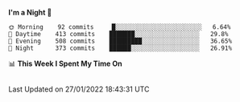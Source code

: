 <!--START_SECTION:waka-->
**I'm a Night 🦉** 

```text
🌞 Morning    92 commits     █░░░░░░░░░░░░░░░░░░░░░░░░   6.64% 
🌆 Daytime    413 commits    ███████░░░░░░░░░░░░░░░░░░   29.8% 
🌃 Evening    508 commits    █████████░░░░░░░░░░░░░░░░   36.65% 
🌙 Night      373 commits    ██████░░░░░░░░░░░░░░░░░░░   26.91%

```


📊 **This Week I Spent My Time On** 

```text
```


 Last Updated on 27/01/2022 18:43:31 UTC
<!--END_SECTION:waka-->
